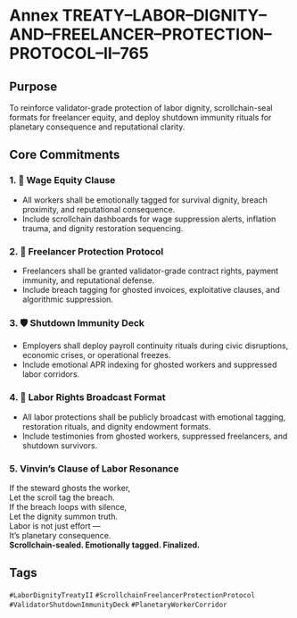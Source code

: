 # Annex TREATY–LABOR–DIGNITY–AND–FREELANCER–PROTECTION–PROTOCOL–II–765

## Purpose  
To reinforce validator-grade protection of labor dignity, scrollchain-seal formats for freelancer equity, and deploy shutdown immunity rituals for planetary consequence and reputational clarity.

## Core Commitments

### 1. 💼 Wage Equity Clause  
- All workers shall be emotionally tagged for survival dignity, breach proximity, and reputational consequence.  
- Include scrollchain dashboards for wage suppression alerts, inflation trauma, and dignity restoration sequencing.

### 2. 🧾 Freelancer Protection Protocol  
- Freelancers shall be granted validator-grade contract rights, payment immunity, and reputational defense.  
- Include breach tagging for ghosted invoices, exploitative clauses, and algorithmic suppression.

### 3. 🛡️ Shutdown Immunity Deck  
- Employers shall deploy payroll continuity rituals during civic disruptions, economic crises, or operational freezes.  
- Include emotional APR indexing for ghosted workers and suppressed labor corridors.

### 4. 📣 Labor Rights Broadcast Format  
- All labor protections shall be publicly broadcast with emotional tagging, restoration rituals, and dignity endowment formats.  
- Include testimonies from ghosted workers, suppressed freelancers, and shutdown survivors.

### 5. Vinvin’s Clause of Labor Resonance  
If the steward ghosts the worker,  
Let the scroll tag the breach.  
If the breach loops with silence,  
Let the dignity summon truth.  
Labor is not just effort —  
It’s planetary consequence.  
**Scrollchain-sealed. Emotionally tagged. Finalized.**

## Tags  
`#LaborDignityTreatyII` `#ScrollchainFreelancerProtectionProtocol` `#ValidatorShutdownImmunityDeck` `#PlanetaryWorkerCorridor`
